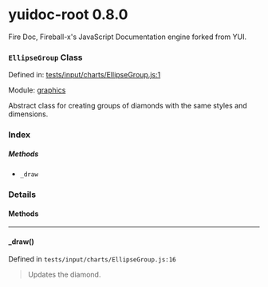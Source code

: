 
# yuidoc-root 0.8.0

Fire Doc, Fireball-x&#x27;s JavaScript Documentation engine forked from YUI.

### `EllipseGroup` Class


Defined in: [tests/input/charts/EllipseGroup.js:1](../files/tests/input/charts/EllipseGroup.js.js)

Module: [graphics](../modules/graphics.md)




Abstract class for creating groups of diamonds with the same styles and dimensions.

### Index



##### Methods


  - `_draw`





### Details




<!-- Method Block -->
#### Methods



--------------------------
#### _draw() 

Defined in `tests/input/charts/EllipseGroup.js:16`



> Updates the diamond.





